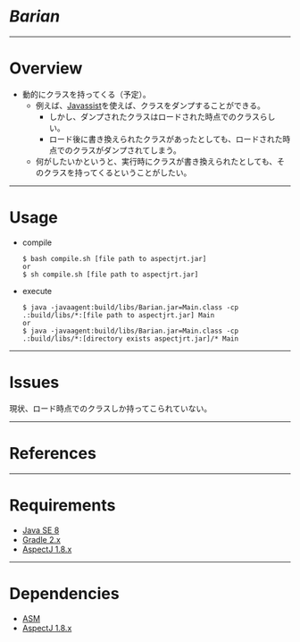 # *Barian*

---------------

# Overview

* 動的にクラスを持ってくる（予定）。
    * 例えば、[Javassist](http://jboss-javassist.github.io/javassist/)を使えば、クラスをダンプすることができる。  
        * しかし、ダンプされたクラスはロードされた時点でのクラスらしい。  
        * ロード後に書き換えられたクラスがあったとしても、ロードされた時点でのクラスがダンプされてしまう。
    * 何がしたいかというと、実行時にクラスが書き換えられたとしても、そのクラスを持ってくるということがしたい。

---------------

# Usage

* compile
    
    ```
    $ bash compile.sh [file path to aspectjrt.jar]
    or
    $ sh compile.sh [file path to aspectjrt.jar]
    ```

* execute

    ```
    $ java -javaagent:build/libs/Barian.jar=Main.class -cp .:build/libs/*:[file path to aspectjrt.jar] Main
    or 
    $ java -javaagent:build/libs/Barian.jar=Main.class -cp .:build/libs/*:[directory exists aspectjrt.jar]/* Main
    ```

---------------

# Issues

現状、ロード時点でのクラスしか持ってこられていない。

---------------

# References


---------------

# Requirements

* [Java SE 8](http://www.oracle.com/technetwork/java/javase/overview/index.html)
* [Gradle 2.x](https://gradle.org/)
* [AspectJ 1.8.x](https://eclipse.org/aspectj/)

---------------

# Dependencies

* [ASM](http://asm.ow2.org/)
* [AspectJ 1.8.x](https://eclipse.org/aspectj/)

